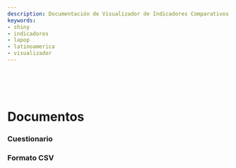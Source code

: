 ```yaml
---
description: Documentación de Visualizador de Indicadores Comparativos de Cohesión Social para América Latina
keywords:
- shiny
- indicadores
- lapop
- latinoamerica
- visualizador
---
```


<br><br><br>

# Documentos

<div class="col-md-12">
            <div class="row">
                <div class="col-md-4">
                    <div class="box-simple">
                <a href="../input/docs/Cuestionario_MOVID-IMPACT.pdf">
                      <div class="icon">
                                <i class="fas fa-book"></i>
                            </div>
                        </a>
                        <h3>Cuestionario</h3>
                        <p></p>
                    </div>
                </div>
        <div class="col-md-4">
                    <div class="box-simple">
                        <a href="../input/docs/Informe_Metodologico_MOVID-IMPACT">
                            <div class="icon">
                                <i class="fas fa-file"></i>
                            </div>
                        </a>
                        <h3>Formato CSV</h3>
                        <p></p>
                    </div>
                </div>
                </div>
            </div>
        </div>




